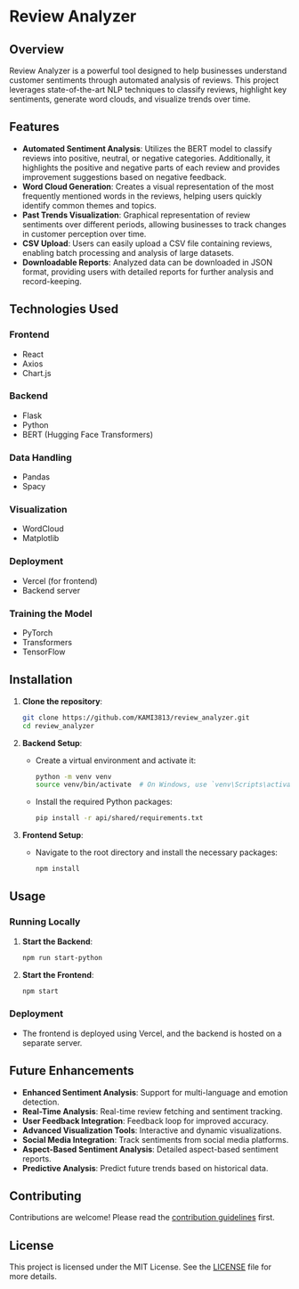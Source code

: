 # Review Analyzer

## Overview

Review Analyzer is a powerful tool designed to help businesses understand customer sentiments through automated analysis of reviews. This project leverages state-of-the-art NLP techniques to classify reviews, highlight key sentiments, generate word clouds, and visualize trends over time. 

## Features

- **Automated Sentiment Analysis**: Utilizes the BERT model to classify reviews into positive, neutral, or negative categories. Additionally, it highlights the positive and negative parts of each review and provides improvement suggestions based on negative feedback.
- **Word Cloud Generation**: Creates a visual representation of the most frequently mentioned words in the reviews, helping users quickly identify common themes and topics.
- **Past Trends Visualization**: Graphical representation of review sentiments over different periods, allowing businesses to track changes in customer perception over time.
- **CSV Upload**: Users can easily upload a CSV file containing reviews, enabling batch processing and analysis of large datasets.
- **Downloadable Reports**: Analyzed data can be downloaded in JSON format, providing users with detailed reports for further analysis and record-keeping.

## Technologies Used

### Frontend
- React
- Axios
- Chart.js

### Backend
- Flask
- Python
- BERT (Hugging Face Transformers)

### Data Handling
- Pandas
- Spacy

### Visualization
- WordCloud
- Matplotlib

### Deployment
- Vercel (for frontend)
- Backend server

### Training the Model
- PyTorch
- Transformers
- TensorFlow

## Installation

1. **Clone the repository**:
    ```bash
    git clone https://github.com/KAMI3813/review_analyzer.git
    cd review_analyzer
    ```

2. **Backend Setup**:
    - Create a virtual environment and activate it:
        ```bash
        python -m venv venv
        source venv/bin/activate  # On Windows, use `venv\Scripts\activate`
        ```
    - Install the required Python packages:
        ```bash
        pip install -r api/shared/requirements.txt
        ```

3. **Frontend Setup**:
    - Navigate to the root directory and install the necessary packages:
        ```bash
        npm install
        ```

## Usage

### Running Locally

1. **Start the Backend**:
    ```bash
    npm run start-python
    ```

2. **Start the Frontend**:
    ```bash
    npm start
    ```

### Deployment

- The frontend is deployed using Vercel, and the backend is hosted on a separate server.

## Future Enhancements

- **Enhanced Sentiment Analysis**: Support for multi-language and emotion detection.
- **Real-Time Analysis**: Real-time review fetching and sentiment tracking.
- **User Feedback Integration**: Feedback loop for improved accuracy.
- **Advanced Visualization Tools**: Interactive and dynamic visualizations.
- **Social Media Integration**: Track sentiments from social media platforms.
- **Aspect-Based Sentiment Analysis**: Detailed aspect-based sentiment reports.
- **Predictive Analysis**: Predict future trends based on historical data.

## Contributing

Contributions are welcome! Please read the [contribution guidelines](CONTRIBUTING.md) first.

## License

This project is licensed under the MIT License. See the [LICENSE](LICENSE) file for more details.

